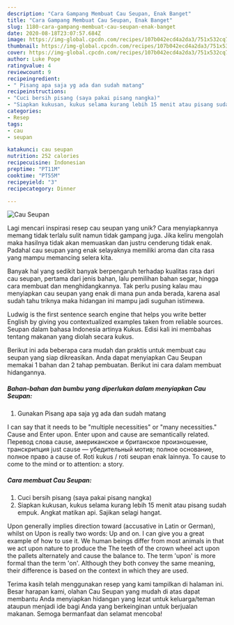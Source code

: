 ```yaml
---
description: "Cara Gampang Membuat Cau Seupan, Enak Banget"
title: "Cara Gampang Membuat Cau Seupan, Enak Banget"
slug: 1180-cara-gampang-membuat-cau-seupan-enak-banget
date: 2020-08-18T23:07:57.684Z
image: https://img-global.cpcdn.com/recipes/107b042ecd4a2da3/751x532cq70/cau-seupan-foto-resep-utama.jpg
thumbnail: https://img-global.cpcdn.com/recipes/107b042ecd4a2da3/751x532cq70/cau-seupan-foto-resep-utama.jpg
cover: https://img-global.cpcdn.com/recipes/107b042ecd4a2da3/751x532cq70/cau-seupan-foto-resep-utama.jpg
author: Luke Pope
ratingvalue: 4
reviewcount: 9
recipeingredient:
- " Pisang apa saja yg ada dan sudah matang"
recipeinstructions:
- "Cuci bersih pisang (saya pakai pisang nangka)"
- "Siapkan kukusan, kukus selama kurang lebih 15 menit atau pisang sudah empuk. Angkat matikan api. Sajikan selagi hangat."
categories:
- Resep
tags:
- cau
- seupan

katakunci: cau seupan 
nutrition: 252 calories
recipecuisine: Indonesian
preptime: "PT11M"
cooktime: "PT55M"
recipeyield: "3"
recipecategory: Dinner

---
```



![Cau Seupan](https://img-global.cpcdn.com/recipes/107b042ecd4a2da3/751x532cq70/cau-seupan-foto-resep-utama.jpg)

Lagi mencari inspirasi resep cau seupan yang unik? Cara menyiapkannya memang tidak terlalu sulit namun tidak gampang juga. Jika keliru mengolah maka hasilnya tidak akan memuaskan dan justru cenderung tidak enak. Padahal cau seupan yang enak selayaknya memiliki aroma dan cita rasa yang mampu memancing selera kita.

Banyak hal yang sedikit banyak berpengaruh terhadap kualitas rasa dari cau seupan, pertama dari jenis bahan, lalu pemilihan bahan segar, hingga cara membuat dan menghidangkannya. Tak perlu pusing kalau mau menyiapkan cau seupan yang enak di mana pun anda berada, karena asal sudah tahu triknya maka hidangan ini mampu jadi suguhan istimewa.

Ludwig is the first sentence search engine that helps you write better English by giving you contextualized examples taken from reliable sources. Seupan dalam bahasa Indonesia artinya Kukus. Edisi kali ini membahas tentang makanan yang diolah secara kukus.


Berikut ini ada beberapa cara mudah dan praktis untuk membuat cau seupan yang siap dikreasikan. Anda dapat menyiapkan Cau Seupan memakai 1 bahan dan 2 tahap pembuatan. Berikut ini cara dalam membuat hidangannya.

<!--inarticleads1-->

##### Bahan-bahan dan bumbu yang diperlukan dalam menyiapkan Cau Seupan:

1. Gunakan  Pisang apa saja yg ada dan sudah matang


I can say that it needs to be &#34;multiple necessities&#34; or &#34;many necessities.&#34; Cause and Enter upon. Enter upon and cause are semantically related. Перевод слова cause, американское и британское произношение, транскрипция just cause — убедительный мотив; полное основание, полное право a cause of. Roti kukus / roti seupan enak lainnya. To cause to come to the mind or to attention: a story. 

<!--inarticleads2-->

##### Cara membuat Cau Seupan:

1. Cuci bersih pisang (saya pakai pisang nangka)
1. Siapkan kukusan, kukus selama kurang lebih 15 menit atau pisang sudah empuk. Angkat matikan api. Sajikan selagi hangat.


Upon generally implies direction toward (accusative in Latin or German), whilst on Upon is really two words: Up and on. I can give you a great example of how to use it. We human beings differ from most animals in that we act upon nature to produce the The teeth of the crown wheel act upon the pallets alternately and cause the balance to. The term &#39;upon&#39; is more formal than the term &#39;on&#39;. Although they both convey the same meaning, their difference is based on the context in which they are used. 

Terima kasih telah menggunakan resep yang kami tampilkan di halaman ini. Besar harapan kami, olahan Cau Seupan yang mudah di atas dapat membantu Anda menyiapkan hidangan yang lezat untuk keluarga/teman ataupun menjadi ide bagi Anda yang berkeinginan untuk berjualan makanan. Semoga bermanfaat dan selamat mencoba!

